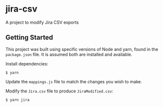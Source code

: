 # jira-csv

A project to modify Jira CSV exports

## Getting Started

This project was built using specific versions of Node and yarn, found in the `package.json` file. It is assumed both are installed and available.

Install dependencies:

```
$ yarn
```

Update the `mappings.js` file to match the changes you wish to make.

Modify the `Jira.csv` file to produce `JiraModified.csv`:

```
$ yarn jira
```
